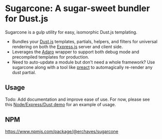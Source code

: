 # Sugarcone: A sugar-sweet bundler for Dust.js

Sugarcone is a gulp utility for easy, isomorphic Dust.js templating.

- Bundles your [Dust.js](http://www.dustjs.com/) templates, partials, helpers, and filters for universal rendering on both the [Express.js](https://expressjs.com/) server and client side.
 - Leverages the [Adaro](https://github.com/krakenjs/adaro) wrapper to support both debug mode and precompiled templates for production.
 - Need to auto-update a module but don't need a whole framework? Use sugarcone along with a tool like [preact](https://github.com/developit/preact) to automagically re-render any dust partial.

## Usage
Todo: Add documentation and improve ease of use.
For now, please see this [Node/Express/Dust demo](node-express-dust) for an example of usage.

## NPM
https://www.npmjs.com/package/@erchaves/sugarcone